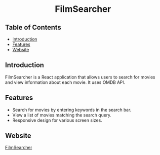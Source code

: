 <div align="center">
 <h1>FilmSearcher</h1>
</div>


## Table of Contents
- [Introduction](#introduction)
- [Features](#features)
- [Website](#website)

## Introduction

FilmSearcher is a React application that allows users to search for movies and view information about each movie. It uses OMDB API.

## Features

- Search for movies by entering keywords in the search bar.
- View a list of movies matching the search query.
- Responsive design for various screen sizes.

## Website

[FilmSearcher](https://filmsearcher-dajuuu.netlify.app)
